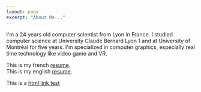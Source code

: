```yaml
---
layout: page
excerpt: "About Me..."
---
```



I'm a 24 years old computer scientist from Lyon in France. I studied computer science at University Claude Bernard Lyon 1 and at University of Montréal for five years. I'm specialized in computer graphics, especially real time technology like video game and VR.  
    

This is my french [resume](/RobinDonnay/pdf/CV_Robin_Donnay_FR.pdf).  
This is my english [resume](/RobinDonnay/pdf/CV_Robin_Donnay_EN.pdf).

This is a [html link test](/RobinDonnay/pages/privacy.htm)